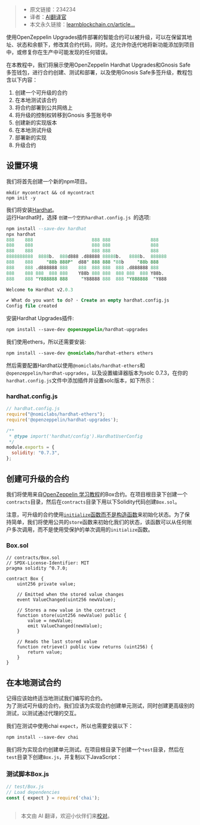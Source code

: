 
>- 原文链接：234234
>- 译者：[AI翻译官](https://learnblockchain.cn/people/19584)
>- 本文永久链接：[learnblockchain.cn/article…](https://learnblockchain.cn/article/8247)
    
使用OpenZeppelin Upgrades插件部署的智能合约可以被升级，可以在保留其地址、状态和余额下，修改其合约代码，同时。这允许你迭代地将新功能添加到项目中，或修复你在生产中可能发现的任何错误。

在本教程中，我们将展示使用OpenZeppelin Hardhat Upgrades和Gnosis Safe多签钱包，进行合约创建、测试和部署，以及使用Gnosis Safe多签升级，教程包含以下内容：

1. 创建一个可升级的合约
2. 在本地测试该合约
3. 将合约部署到公共网络上
4. 将升级的控制权转移到Gnosis 多签账号中
5. 创建新的实现版本
6. 在本地测试升级
7. 部署新的实现
8. 升级合约

## 设置环境

我们将首先创建一个新的npm项目。

```shell
mkdir mycontract && cd mycontract
npm init -y
```

我们将安装[Hardhat](https://learnblockchain.cn/docs/hardhat/getting-started/)。\
运行Hardhat时，选择 `创建一个空的hardhat.config.js `的选项:

```sql
npm install --save-dev hardhat
npx hardhat
888    888                      888 888               888
888    888                      888 888               888
888    888                      888 888               888
8888888888  8888b.  888d888 .d88888 88888b.   8888b.  888888
888    888     "88b 888P"  d88" 888 888 "88b     "88b 888
888    888 .d888888 888    888  888 888  888 .d888888 888
888    888 888  888 888    Y88b 888 888  888 888  888 Y88b.
888    888 "Y888888 888     "Y88888 888  888 "Y888888  "Y888

Welcome to Hardhat v2.0.3

✔ What do you want to do? · Create an empty hardhat.config.js
Config file created
```

安装Hardhat Upgrades插件:

```css
npm install --save-dev @openzeppelin/hardhat-upgrades
```

我们使用ethers，所以还需要安装:

```css
npm install --save-dev @nomiclabs/hardhat-ethers ethers
```

然后需要配置Hardhat以使用`@nomiclabs/hardhat-ethers`和`@openzeppelin/hardhat-upgrades`，以及设置编译器版本为solc 0.7.3，在你的`hardhat.config.js`文件中添加插件并设置solc版本，如下所示：

### hardhat.config.js

```js
// hardhat.config.js
require("@nomiclabs/hardhat-ethers");
require('@openzeppelin/hardhat-upgrades');

/**
 * @type import('hardhat/config').HardhatUserConfig
 */
module.exports = {
  solidity: "0.7.3",
};
```

## 创建可升级的合约

我们将使用来自[OpenZeppelin 学习教程](https://docs.openzeppelin.com/learn/developing-smart-contracts#setting-up-a-solidity-project)的Box合约。在项目根目录下创建一个`contracts`目录，然后在`contracts`目录下用以下Solidity代码创建`Box.sol`。

注意，可升级的合约使用[`initialize`函数而不是构造函数](https://docs.openzeppelin.com/learn/upgrading-smart-contracts#initialization)来初始化状态。为了保持简单，我们将使用公共的`store`函数来初始化我们的状态，该函数可以从任何账户多次调用，而不是使用受保护的单次调用的`initialize`函数。

### Box.sol

```solidity
// contracts/Box.sol
// SPDX-License-Identifier: MIT
pragma solidity ^0.7.0;
 
contract Box {
    uint256 private value;
 
    // Emitted when the stored value changes
    event ValueChanged(uint256 newValue);
 
    // Stores a new value in the contract
    function store(uint256 newValue) public {
        value = newValue;
        emit ValueChanged(newValue);
    }
 
    // Reads the last stored value
    function retrieve() public view returns (uint256) {
        return value;
    }
}
```

## 在本地测试合约

记得应该始终适当地测试我们编写的合约。\
为了测试可升级的合约，我们应该为实现合约创建单元测试，同时创建更高级别的测试，以测试通过代理的交互。

我们在测试中使用chai `expect`，所以也需要安装以下：

```css
npm install --save-dev chai
```

我们将为实现合约创建单元测试。在项目根目录下创建一个`test`目录，然后在`test`目录下创建`Box.js`，并复制以下JavaScript：

### 测试脚本Box.js

```js
// test/Box.js
// Load dependencies
const { expect } = require('chai');
 
```


> 本文由 AI 翻译，欢迎小伙伴们来[校对](https://github.com/lbc-team/Pioneer/blob/master/translations/8247.md)。